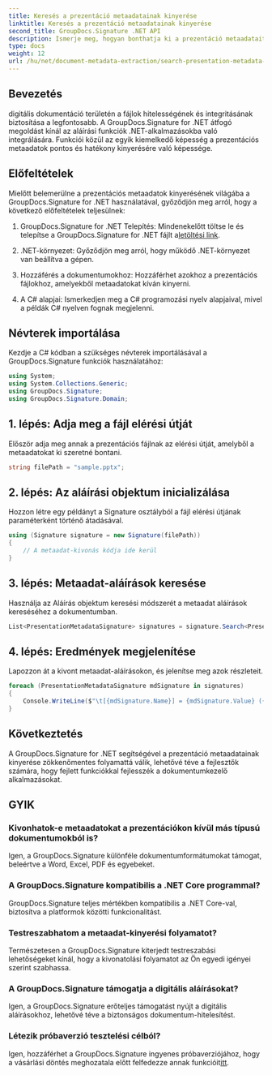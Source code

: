 ```yaml
---
title: Keresés a prezentáció metaadatainak kinyerése
linktitle: Keresés a prezentáció metaadatainak kinyerése
second_title: GroupDocs.Signature .NET API
description: Ismerje meg, hogyan bonthatja ki a prezentáció metaadatait a GroupDocs.Signature for .NET segítségével. Fokozatmentesen fokozza dokumentumkezelési képességeit.
type: docs
weight: 12
url: /hu/net/document-metadata-extraction/search-presentation-metadata-extraction/
---
```

## Bevezetés
digitális dokumentáció területén a fájlok hitelességének és integritásának biztosítása a legfontosabb. A GroupDocs.Signature for .NET átfogó megoldást kínál az aláírási funkciók .NET-alkalmazásokba való integrálására. Funkciói közül az egyik kiemelkedő képesség a prezentációs metaadatok pontos és hatékony kinyerésére való képessége.
## Előfeltételek
Mielőtt belemerülne a prezentációs metaadatok kinyerésének világába a GroupDocs.Signature for .NET használatával, győződjön meg arról, hogy a következő előfeltételek teljesülnek:
1.  GroupDocs.Signature for .NET Telepítés: Mindenekelőtt töltse le és telepítse a GroupDocs.Signature for .NET fájlt a[letöltési link](https://releases.groupdocs.com/signature/net/).
   
2. .NET-környezet: Győződjön meg arról, hogy működő .NET-környezet van beállítva a gépen.
   
3. Hozzáférés a dokumentumokhoz: Hozzáférhet azokhoz a prezentációs fájlokhoz, amelyekből metaadatokat kíván kinyerni.
   
4. A C# alapjai: Ismerkedjen meg a C# programozási nyelv alapjaival, mivel a példák C# nyelven fognak megjelenni.

## Névterek importálása
Kezdje a C# kódban a szükséges névterek importálásával a GroupDocs.Signature funkciók használatához:
```csharp
using System;
using System.Collections.Generic;
using GroupDocs.Signature;
using GroupDocs.Signature.Domain;
```
## 1. lépés: Adja meg a fájl elérési útját
Először adja meg annak a prezentációs fájlnak az elérési útját, amelyből a metaadatokat ki szeretné bontani.
```csharp
string filePath = "sample.pptx";
```
## 2. lépés: Az aláírási objektum inicializálása
Hozzon létre egy példányt a Signature osztályból a fájl elérési útjának paraméterként történő átadásával.
```csharp
using (Signature signature = new Signature(filePath))
{
    // A metaadat-kivonás kódja ide kerül
}
```
## 3. lépés: Metaadat-aláírások keresése
Használja az Aláírás objektum keresési módszerét a metaadat aláírások kereséséhez a dokumentumban.
```csharp
List<PresentationMetadataSignature> signatures = signature.Search<PresentationMetadataSignature>(SignatureType.Metadata);
```
## 4. lépés: Eredmények megjelenítése
Lapozzon át a kivont metaadat-aláírásokon, és jelenítse meg azok részleteit.
```csharp
foreach (PresentationMetadataSignature mdSignature in signatures)
{
    Console.WriteLine($"\t[{mdSignature.Name}] = {mdSignature.Value} ({mdSignature.Type})");
}
```

## Következtetés
A GroupDocs.Signature for .NET segítségével a prezentáció metaadatainak kinyerése zökkenőmentes folyamattá válik, lehetővé téve a fejlesztők számára, hogy fejlett funkciókkal fejlesszék a dokumentumkezelő alkalmazásokat.
## GYIK
### Kivonhatok-e metaadatokat a prezentációkon kívül más típusú dokumentumokból is?
Igen, a GroupDocs.Signature különféle dokumentumformátumokat támogat, beleértve a Word, Excel, PDF és egyebeket.
### A GroupDocs.Signature kompatibilis a .NET Core programmal?
GroupDocs.Signature teljes mértékben kompatibilis a .NET Core-val, biztosítva a platformok közötti funkcionalitást.
### Testreszabhatom a metaadat-kinyerési folyamatot?
Természetesen a GroupDocs.Signature kiterjedt testreszabási lehetőségeket kínál, hogy a kivonatolási folyamatot az Ön egyedi igényei szerint szabhassa.
### A GroupDocs.Signature támogatja a digitális aláírásokat?
Igen, a GroupDocs.Signature erőteljes támogatást nyújt a digitális aláírásokhoz, lehetővé téve a biztonságos dokumentum-hitelesítést.
### Létezik próbaverzió tesztelési célból?
 Igen, hozzáférhet a GroupDocs.Signature ingyenes próbaverziójához, hogy a vásárlási döntés meghozatala előtt felfedezze annak funkcióit[itt](https://releases.groupdocs.com/).